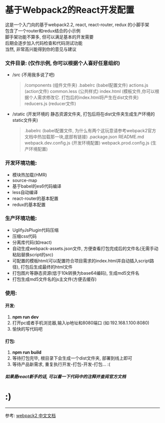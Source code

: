 # 基于Webpack2的React开发配置

这是一个入门向的基于webpack2.2, react, react-router, redux 的小脚手架</br>
包含了一个router和redux结合的小示例</br>
脚手架功能不算多, 但可以满足基本的开发需要</br>
后期会逐步加入代码检查和代码测试功能</br>
当然, 非常高兴能得到你的意见与建议

### 文件目录: (仅作示例, 你可以根据个人喜好任意组织)
* /src (不用我多说了吧)
    > /components (组件文件夹)
    > .babelrc (babel配置文件)
    > actions.js (action文件)
    > common.less (公共样式)
    > index.html (模板文件,你可以根据个人需求修改它. 打包后的index.html将产生在dist文件夹)
    > reducers.js (reducer文件)
* /static (开发环境的 静态资源文件夹, 打包后将在dist文件夹生成生产环境的static文件夹)
    > .babelrc (babel配置文件, 为什么有两个这玩意请参考webpack2官方文档中热加载那一块,底部有链接)
    > .package.json
    > README.md
    > webpack.dev.config.js (开发环境配置)
    > webpack.prod.config.js (生产环境配置)
  

### 开发环境功能:
*   模块热加载(HMR)
*   source-map
*   基于babel的es6代码编译
*   less自动编译
*   react-router的基本配置
*   redux的基本配置

### 生产环境功能:
*   UglifyJsPlugin代码压缩
*   压缩css代码
*   分离库代码(如react)
*   自动生成webpack-assets.json文件, 方便查看打包完成后的文件名(无需手动粘贴替换script的src)
*   可配置的模板html(可以配置符合项目需求的index.html并自动插入script路径), 打包后生成最终的html文件
*   打包图片等静态资源(低于10k转换为base64编码), 生成md5文件名
*   打包生成md5文件名的js主文件(方便去缓存)

### 使用:

#### 开发: 
1.  **npm run dev** 
2.  打开pc或者手机浏览器,输入ip地址和8080端口 (如:192.168.1.100:8080)
3.  愉快的写代码吧

#### 打包:
1.  **npm run build** 
2.  等待打包完毕, 根目录下会生成一个dist文件夹, 部署到线上即可
3.  等待产品新需求, 重复执行开发-打包-开发-打包...   :(

##### 如果是react新手的话, 可以看一下代码中的注释并查阅官方文档

# :)
---------------------------------------
参考: <a href="https://doc.webpack-china.org/concepts/">webpack2 中文文档</a>